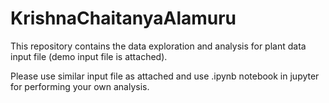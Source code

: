 # KrishnaChaitanyaAlamuru

This repository contains the data exploration and analysis for plant data input file (demo input file is attached).

Please use similar input file as attached and use .ipynb notebook in jupyter for performing your own analysis.
